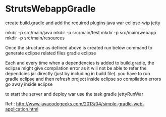 StrutsWebappGradle
==================

create build.gradle and add the required plugins
    java
    war
    eclipse-wtp
    jetty

mkdir -p src/main/java
mkdir -p src/main/test
mkdir -p src/main/webapp
mkdir -p src/main/resources


Once the structure as defined above is created run below command to generate eclipse related files
gradle eclipse

Each and every time when a dependencies is added to build.gradle, 
the eclipse might give compilation error as it will not be able to refer the dependcies jar directly 
(just by including in build file). you have to run
gradle eclipse
and then refresh project inside eclipse so compilation errors go away inside eclipse


to start the server and deploy war use the task
gradle jettyRunWar


Ref::
http://www.javacodegeeks.com/2013/04/simple-gradle-web-application.html
